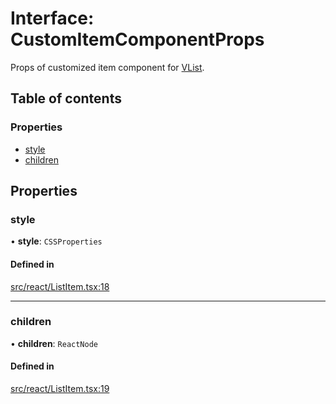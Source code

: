 # Interface: CustomItemComponentProps

Props of customized item component for [VList](../API.md#vlist).

## Table of contents

### Properties

- [style](CustomItemComponentProps.md#style)
- [children](CustomItemComponentProps.md#children)

## Properties

### style

• **style**: `CSSProperties`

#### Defined in

[src/react/ListItem.tsx:18](https://github.com/inokawa/virtua/blob/55469f25/src/react/ListItem.tsx#L18)

___

### children

• **children**: `ReactNode`

#### Defined in

[src/react/ListItem.tsx:19](https://github.com/inokawa/virtua/blob/55469f25/src/react/ListItem.tsx#L19)
